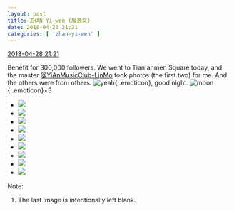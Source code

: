 ```yaml
---
layout: post
title: ZHAN Yi-wen (展逸文)
date: 2018-04-28 21:21
categories: [ 'zhan-yi-wen' ]
---
```


<div class="weibo-info">
  <a href="https://weibo.com/6108090526/GedEyudKU">2018-04-28 21:21</a>
</div>

Benefit for 300,000 followers. We went to Tian'anmen Square today, and the master [@YiAnMusicClub-LinMo](https://weibo.com/u/6108312042) took photos (the first two) for me. And the others were from others. ![yeah](https://img.t.sinajs.cn/t4/appstyle/expression/ext/normal/29/2018new_ye_org.png){:.emoticon}, good night. ![moon](https://img.t.sinajs.cn/t4/appstyle/expression/ext/normal/d5/2018new_yueliang_org.png){:.emoticon}×3

<!-- more -->

<ul class="weibo-pic-list-3">
  <li class="weibo-pic">
    <a href="https://wx1.sinaimg.cn/mw690/006FmVn8ly1fqsoocdgfgj31210qoaki.jpg"><img src="https://wx1.sinaimg.cn/thumb150/006FmVn8ly1fqsoocdgfgj31210qoaki.jpg"/></a>
  </li>
  <li class="weibo-pic">
    <a href="https://wx2.sinaimg.cn/mw690/006FmVn8ly1fqsooaykgcj312q0qodoi.jpg"><img src="https://wx2.sinaimg.cn/thumb150/006FmVn8ly1fqsooaykgcj312q0qodoi.jpg"/></a>
  </li>
  <li class="weibo-pic">
    <a href="https://wx2.sinaimg.cn/mw690/006FmVn8ly1fqsop4dc7ij30qo0zin5b.jpg"><img src="https://wx2.sinaimg.cn/thumb150/006FmVn8ly1fqsop4dc7ij30qo0zin5b.jpg"/></a>
  </li>
  <li class="weibo-pic">
    <a href="https://wx3.sinaimg.cn/mw690/006FmVn8ly1fqsop595m7j30qo0zith6.jpg"><img src="https://wx3.sinaimg.cn/thumb150/006FmVn8ly1fqsop595m7j30qo0zith6.jpg"/></a>
  </li>
  <li class="weibo-pic">
    <a href="https://wx4.sinaimg.cn/mw690/006FmVn8ly1fqsop65dhhj30qo0zi116.jpg"><img src="https://wx4.sinaimg.cn/thumb150/006FmVn8ly1fqsop65dhhj30qo0zi116.jpg"/></a>
  </li>
  <li class="weibo-pic">
    <a href="https://wx2.sinaimg.cn/mw690/006FmVn8ly1fqsop74g3vj30qo0zitgi.jpg"><img src="https://wx2.sinaimg.cn/thumb150/006FmVn8ly1fqsop74g3vj30qo0zitgi.jpg"/></a>
  </li>
  <li class="weibo-pic">
    <a href="https://wx2.sinaimg.cn/mw690/006FmVn8ly1fqsop808plj30qo0ziter.jpg"><img src="https://wx2.sinaimg.cn/thumb150/006FmVn8ly1fqsop808plj30qo0ziter.jpg"/></a>
  </li>
  <li class="weibo-pic">
    <a href="https://wx3.sinaimg.cn/mw690/006FmVn8ly1fqsop3njusj30qo0zitha.jpg"><img src="https://wx3.sinaimg.cn/thumb150/006FmVn8ly1fqsop3njusj30qo0zitha.jpg"/></a>
  </li>
  <li class="weibo-pic">
    <a href="https://wx4.sinaimg.cn/mw690/006FmVn8ly1fqsoparmc0j30ku112tc3.jpg"><img src="https://wx4.sinaimg.cn/thumb150/006FmVn8ly1fqsoparmc0j30ku112tc3.jpg"/></a>
  </li>
</ul>

Note:
1. The last image is intentionally left blank.
